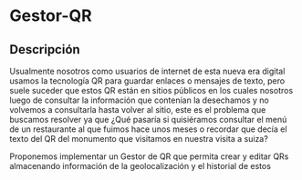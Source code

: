 # Gestor-QR

## Descripción
Usualmente nosotros como usuarios de
internet de esta nueva era digital usamos la
tecnología QR para guardar enlaces
o
mensajes de texto, pero suele suceder que
estos QR están en sitios públicos en los
cuales nosotros luego de consultar la
información que contenían la desechamos
y
no volvemos
a consultarla hasta volver al sitio,
este es el problema que buscamos resolver ya
que ¿Qué pasaría si quisiéramos consultar el
menú de un restaurante al que fuimos hace
unos meses
o recordar que decía el texto del
QR del monumento que visitamos en nuestra
visita
a suiza?

Proponemos implementar un Gestor de
QR que permita crear y editar QRs
almacenando información de la
geolocalización y el historial de estos
